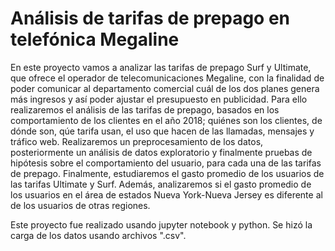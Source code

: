 # Análisis de tarifas de prepago en telefónica Megaline  

En este proyecto vamos a analizar las tarifas de prepago Surf y Ultimate, que ofrece el operador de telecomunicaciones Megaline, con la finalidad de poder comunicar al departamento comercial cuál de los dos planes genera más ingresos y así poder ajustar el presupuesto en publicidad.
Para ello realizaremos el análisis de las tarifas de prepago, basados en los comportamiento de los clientes en el año 2018; quiénes son los clientes, de dónde son, qúe tarifa usan, el uso que hacen de las llamadas, mensajes y tráfico web.
Realizaremos un preprocesamiento de los datos, posteriormente un análisis de datos exploratorio y finalmente pruebas de hipótesis sobre el comportamiento del usuario, para cada una de las tarifas de prepago.
Finalmente, estudiaremos el gasto promedio de los usuarios de las tarifas Ultimate y Surf. Además, analizaremos si el gasto promedio de los usuarios en el área de estados Nueva York-Nueva Jersey es diferente al de los usuarios de otras regiones.

Este proyecto fue realizado usando jupyter notebook y python. Se hizó la carga de los datos usando archivos ".csv".